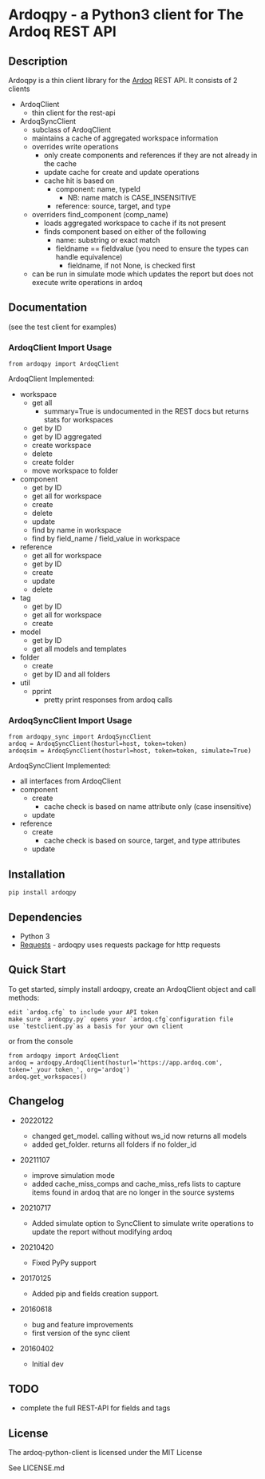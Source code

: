 # Ardoqpy - a Python3 client for The Ardoq REST API

## Description

Ardoqpy is a thin client library for the [Ardoq](https://ardoq.com) REST API.
It consists of 2 clients
- ArdoqClient
    - thin client for the rest-api
- ArdoqSyncClient
    - subclass of ArdoqClient
    - maintains a cache of aggregated workspace information
    - overrides write operations
        - only create components and references if they are not already in the cache
        - update cache for create and update operations
        - cache hit is based on
            - component: name, typeId
                - NB: name match is CASE_INSENSITIVE
            - reference: source, target, and type
    - overriders find_component (comp_name)
        - loads aggregated workspace to cache if its not present
        - finds component based on either of the following 
            - name: substring or exact match
            - fieldname == fieldvalue (you need to ensure the types can handle equivalence)
                - fieldname, if not None, is checked first
    - can be run in simulate mode which updates the report but does not execute write operations in ardoq

## Documentation
(see the test client for examples)

### ArdoqClient Import Usage
```
from ardoqpy import ArdoqClient
```

ArdoqClient Implemented:
- workspace
    - get all
        - summary=True is undocumented in the REST docs but returns stats for workspaces
    - get by ID
    - get by ID aggregated
    - create workspace
    - delete
    - create folder
    - move workspace to folder
- component
    - get by ID
    - get all for workspace
    - create
    - delete
    - update
    - find by name in workspace
    - find by field_name / field_value in workspace
- reference
    - get all for workspace
    - get by ID
    - create
    - update
    - delete
- tag
    - get by ID
    - get all for workspace
    - create
- model
    - get by ID
    - get all models and templates
- folder
  - create
  - get by ID and all folders
- util
    - pprint
        - pretty print responses from ardoq calls

### ArdoqSyncClient Import Usage
```
from ardoqpy_sync import ArdoqSyncClient
ardoq = ArdoqSyncClient(hosturl=host, token=token)
ardoqsim = ArdoqSyncClient(hosturl=host, token=token, simulate=True)
```

ArdoqSyncClient Implemented:
- all interfaces from ArdoqClient
- component
    - create
        - cache check is based on name attribute only (case insensitive)
    - update
- reference
    - create
        - cache check is based on source, target, and type attributes
    - update


## Installation

```
pip install ardoqpy
```

## Dependencies

- Python 3
- [Requests](https://github.com/kennethreitz/requests) - ardoqpy uses requests package for http requests


## Quick Start
To get started, simply install ardoqpy, create an ArdoqClient object and call methods:

    edit `ardoq.cfg` to include your API token
    make sure `ardoqpy.py` opens your `ardoq.cfg`configuration file
    use `testclient.py`as a basis for your own client

or from the console

    from ardoqpy import ArdoqClient
    ardoq = ardoqpy.ArdoqClient(hosturl='https://app.ardoq.com', token='_your token_', org='ardoq')
    ardoq.get_workspaces()

## Changelog
- 20220122
  - changed get_model. calling without ws_id now returns all models 
  - added get_folder. returns all folders if no folder_id

- 20211107
  - improve simulation mode
  - added cache_miss_comps and cache_miss_refs lists to capture items found in ardoq that are no longer in the source systems

- 20210717
    - Added simulate option to SyncClient to simulate write operations to update the report without modifying ardoq

- 20210420
    - Fixed PyPy support

- 20170125
    - Added pip and fields creation support.

- 20160618
    - bug and feature improvements
    - first version of the sync client

- 20160402
    - Initial dev
    

## TODO
- complete the full REST-API for fields and tags

## License
The ardoq-python-client is licensed under the MIT License

See LICENSE.md
